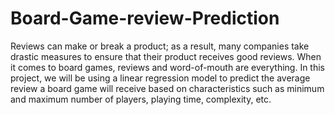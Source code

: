 # Board-Game-review-Prediction
Reviews can make or break a product; as a result, many companies take drastic measures to ensure that their product receives good reviews.
When it comes to board games, reviews and word-of-mouth are everything. In this project, we will be using a linear regression model to
predict the average review a board game will receive based on characteristics such as minimum and maximum number of players, playing time, complexity, etc.
